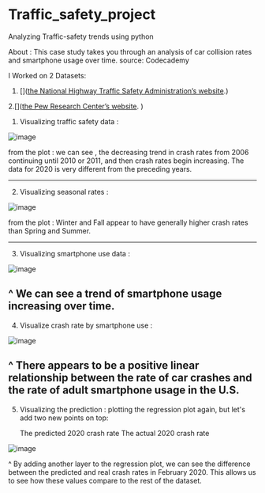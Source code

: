# Traffic_safety_project
Analyzing Traffic-safety trends using python

About : This case study takes you through an analysis of car collision rates and smartphone usage over time. 
source: Codecademy

I Worked on 2 Datasets:  

1. []([the National Highway Traffic Safety Administration’s website](https://cdan.nhtsa.gov/query).)

2.[]([the Pew Research Center’s website](https://www.pewresearch.org/internet/fact-sheet/mobile/).
)

1.  Visualizing traffic safety data :
   
![image](https://github.com/maansiisp/Traffic_safety_project/assets/159099467/2b664624-d6da-484c-88f0-5909c2448748)

from the plot : we can see , the decreasing trend in crash rates from 2006 continuing until 2010 or 2011, and then crash rates begin increasing. The data for 2020 is very different from the preceding years.

-------------------------------------------------------------------------------------------------------------------------------
2. Visualizing  seasonal rates :
   
![image](https://github.com/maansiisp/Traffic_safety_project/assets/159099467/b61d7344-d6ba-4eb2-a072-f5ed7439569e)

from the plot : Winter and Fall appear to have generally higher crash rates than Spring and Summer.

-------------------------------------------------------------------------------------------------------------------------------

3. Visualizing smartphone use data :

![image](https://github.com/maansiisp/Traffic_safety_project/assets/159099467/d024c8db-60e7-4bbf-bb80-807c4969d4be)

^ We can see a trend of smartphone usage increasing over time.
-------------------------------------------------------------------------------------------------------------------------------

4.  Visualize crash rate by smartphone use :

![image](https://github.com/maansiisp/Traffic_safety_project/assets/159099467/86fe2f41-8579-44af-b164-5bf2acc75840)

^ There appears to be a positive linear relationship between the rate of car crashes and the rate of adult smartphone usage in the U.S.
-------------------------------------------------------------------------------------------------------------------------------

5.  Visualizing the prediction :
   plotting the regression plot again, but let's add two new points on top:

     The predicted 2020 crash rate
     The actual 2020 crash rate
    
![image](https://github.com/maansiisp/Traffic_safety_project/assets/159099467/cf896616-5cc8-4b95-8fc5-d9472411e8b9)

^ By adding another layer to the regression plot, we can see the difference between the predicted and real crash rates in February 2020. This allows us to see how these values compare to the rest of the dataset.

